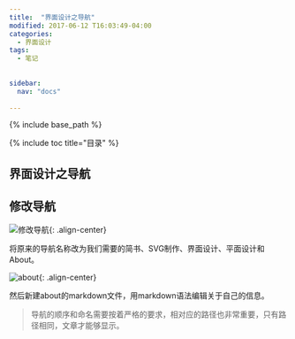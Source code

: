 ```yaml
---
title:  "界面设计之导航"
modified: 2017-06-12 T16:03:49-04:00
categories: 
  - 界面设计
tags:
  - 笔记
  
  
sidebar:
  nav: "docs"
  
---
```


{% include base_path %}

{% include toc title="目录" %}


## 界面设计之导航

## 修改导航 

![修改导航](https://gitee.com/lishanshan33/minimal-mistakes/raw/master/images/修改导航.PNG){: .align-center}

将原来的导航名称改为我们需要的简书、SVG制作、界面设计、平面设计和About。

![about](https://gitee.com/lishanshan33/minimal-mistakes/raw/master/images/about.PNG){: .align-center}

然后新建about的markdown文件，用markdown语法编辑关于自己的信息。

> 导航的顺序和命名需要按着严格的要求，相对应的路径也非常重要，只有路径相同，文章才能够显示。

